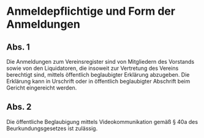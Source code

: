 # Anmeldepflichtige und Form der Anmeldungen



## Abs. 1

 Die Anmeldungen zum Vereinsregister sind von Mitgliedern des Vorstands sowie von den Liquidatoren, die insoweit zur Vertretung des Vereins berechtigt sind, mittels öffentlich beglaubigter Erklärung abzugeben. Die Erklärung kann in Urschrift oder in öffentlich beglaubigter Abschrift beim Gericht eingereicht werden.

## Abs. 2

 Die öffentliche Beglaubigung mittels Videokommunikation gemäß § 40a des Beurkundungsgesetzes ist zulässig. 


